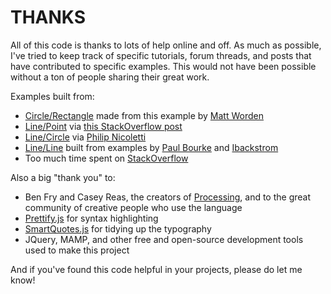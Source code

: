 # THANKS  
All of this code is thanks to lots of help online and off. As much as possible, I've tried to keep track of specific tutorials, forum threads, and posts that have contributed to specific examples. This would not have been possible without a ton of people sharing their great work.

Examples built from:  

+ [Circle/Rectangle](circle-rect.php) made from this example by [Matt Worden](http://vband3d.tripod.com/visualbasic/tut_mixedcollisions.htm)  
+ [Line/Point](line-point.php) via [this StackOverflow post](http://stackoverflow.com/a/17693146/1167783)  
+ [Line/Circle](line-circle.php) via [Philip Nicoletti](http://www.codeguru.com/forum/showthread.php?threadid=194400)
+ [Line/Line](line-line.php) built from examples by [Paul Bourke](http://paulbourke.net/geometry/pointlineplane/) and [Ibackstrom](http://community.topcoder.com/tc?module=Static&d1=tutorials&d2=geometry2)  
+ Too much time spent on [StackOverflow](http://www.stackoverflow.com)  

Also a big "thank you" to:  

+ Ben Fry and Casey Reas, the creators of [Processing](Processing), and to the great community of creative people who use the language  
+ [Prettify.js](https://github.com/google/code-prettify) for syntax highlighting  
+ [SmartQuotes.js](http://smartquotesjs.com) for tidying up the typography  
+ JQuery, MAMP, and other free and open-source development tools used to make this project  

And if you've found this code helpful in your projects, please do let me know!